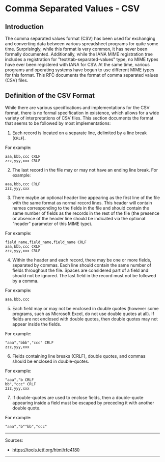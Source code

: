 # Comma Separated Values - CSV

## Introduction

The comma separated values format (CSV) has been used for exchanging and converting data between various spreadsheet programs for quite some time. Surprisingly, while this format is very common, it has never been formally documented. Additionally, while the IANA MIME registration tree includes a registration for "text/tab-separated-values" type, no MIME types have ever been registered with IANA for CSV. At the same time, various programs and operating systems have begun to use different MIME types for this format. This RFC documents the format of comma separated values (CSV) files.

## Definition of the CSV Format

While there are various specifications and implementations for the CSV format, there is no formal specification in existence, which allows for a wide variety of interpretations of CSV files.  This section documents the format that seems to be followed by most implementations:

1.  Each record is located on a separate line, delimited by a line break (`CRLF`).  

   For example:

   ```
   aaa,bbb,ccc CRLF
   zzz,yyy,xxx CRLF
   ```

2.  The last record in the file may or may not have an ending line break.  For example:

   ```
   aaa,bbb,ccc CRLF
   zzz,yyy,xxx
   ```

3.  There maybe an optional header line appearing as the first line of the file with the same format as normal record lines.  This header will contain names corresponding to the fields in the file and should contain the same number of fields as the records in the rest of the file (the presence or absence of the header line should be indicated via the optional "header" parameter of this MIME type).  

   For example:

   ```
   field_name,field_name,field_name CRLF
   aaa,bbb,ccc CRLF
   zzz,yyy,xxx CRLF
   ```
       
4.  Within the header and each record, there may be one or more fields, separated by commas.  Each line should contain the same number of fields throughout the file.  Spaces are considered part of a field and should not be ignored.  The last field in the record must not be followed by a comma.  
       
   For example:

   ```
   aaa,bbb,ccc
   ```

5.  Each field may or may not be enclosed in double quotes (however some programs, such as Microsoft Excel, do not use double quotes at all).  If fields are not enclosed with double quotes, then double quotes may not appear inside the fields.  

   For example:

   ```
   "aaa","bbb","ccc" CRLF
   zzz,yyy,xxx
   ```

6.  Fields containing line breaks (CRLF), double quotes, and commas should be enclosed in double-quotes.  

   For example:

   ```
   "aaa","b CRLF
   bb","ccc" CRLF
   zzz,yyy,xxx
   ```

7.  If double-quotes are used to enclose fields, then a double-quote appearing inside a field must be escaped by preceding it with another double quote.  

   For example:

   ```
   "aaa","b""bb","ccc"
   ```

--- 

Sources:
* https://tools.ietf.org/html/rfc4180
---